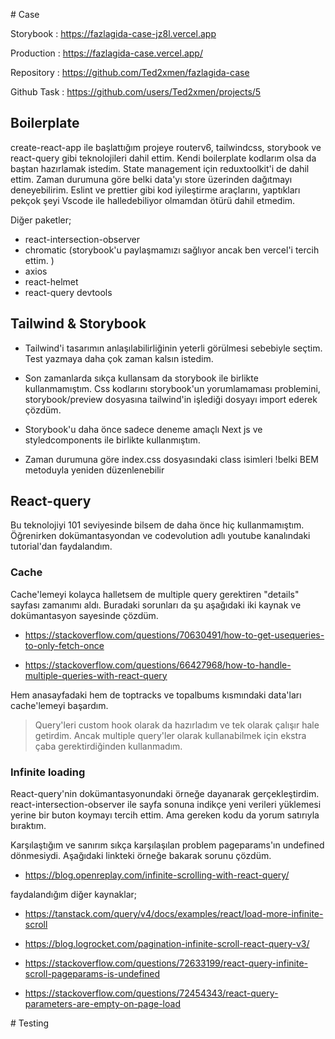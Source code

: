 # Case 

Storybook :  https://fazlagida-case-jz8l.vercel.app

Production : https://fazlagida-case.vercel.app/

Repository : https://github.com/Ted2xmen/fazlagida-case

Github Task : https://github.com/users/Ted2xmen/projects/5


## Boilerplate

create-react-app ile başlattığım projeye routerv6, tailwindcss, storybook ve react-query gibi teknolojileri dahil ettim. Kendi boilerplate kodlarım olsa da baştan hazırlamak istedim. State management için reduxtoolkit'i de dahil ettim. Zaman durumuna göre belki data'yı store üzerinden dağıtmayı deneyebilirim. Eslint ve prettier gibi kod iyileştirme araçlarını, yaptıkları pekçok şeyi Vscode ile halledebiliyor olmamdan ötürü dahil etmedim.

Diğer paketler;
- react-intersection-observer
- chromatic (storybook'u paylaşmamızı sağlıyor ancak ben vercel'i tercih ettim. )
- axios
- react-helmet
- react-query devtools

## Tailwind & Storybook

- Tailwind'i tasarımın anlaşılabilirliğinin yeterli görülmesi sebebiyle seçtim. Test yazmaya daha çok zaman kalsın istedim. 

- Son zamanlarda sıkça kullansam da storybook ile birlikte kullanmamıştım. Css kodlarını storybook'un yorumlamaması problemini, storybook/preview dosyasına tailwind'in işlediği dosyayı import ederek çözdüm.

- Storybook'u daha önce sadece deneme amaçlı Next js ve styledcomponents ile birlikte kullanmıştım.

- Zaman durumuna göre index.css dosyasındaki class isimleri !belki BEM metoduyla yeniden düzenlenebilir

## React-query 

Bu teknolojiyi 101 seviyesinde bilsem de daha önce hiç kullanmamıştım. Öğrenirken dokümantasyondan ve codevolution adlı youtube kanalındaki tutorial'dan faydalandım. 


### Cache 
Cache'lemeyi kolayca halletsem de multiple query gerektiren "details" sayfası zamanımı aldı. Buradaki sorunları da şu aşağıdaki iki kaynak ve dokümantasyon sayesinde çözdüm. 

- https://stackoverflow.com/questions/70630491/how-to-get-usequeries-to-only-fetch-once 

- https://stackoverflow.com/questions/66427968/how-to-handle-multiple-queries-with-react-query

Hem anasayfadaki hem de toptracks ve topalbums kısmındaki data'ları cache'lemeyi başardım. 

> Query'leri custom hook olarak da hazırladım ve tek olarak çalışır hale getirdim. Ancak multiple query'ler olarak kullanabilmek için ekstra çaba gerektirdiğinden kullanmadım.  

### Infinite loading

React-query'nin dokümantasyonundaki örneğe dayanarak gerçekleştirdim. react-intersection-observer ile sayfa sonuna indikçe yeni verileri yüklemesi yerine bir buton koymayı tercih ettim. Ama gereken kodu da yorum satırıyla bıraktım. 

Karşılaştığım ve sanırım sıkça karşılaşılan problem pageparams'ın undefined dönmesiydi. Aşağıdaki linkteki örneğe bakarak sorunu çözdüm. 

- https://blog.openreplay.com/infinite-scrolling-with-react-query/

faydalandığım diğer kaynaklar;

- https://tanstack.com/query/v4/docs/examples/react/load-more-infinite-scroll

- https://blog.logrocket.com/pagination-infinite-scroll-react-query-v3/

- https://stackoverflow.com/questions/72633199/react-query-infinite-scroll-pageparams-is-undefined

- https://stackoverflow.com/questions/72454343/react-query-parameters-are-empty-on-page-load


# Testing